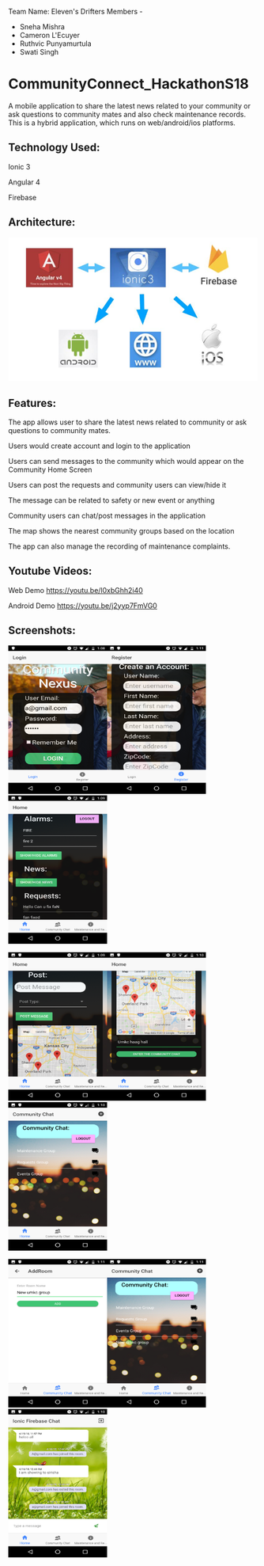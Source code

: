 Team Name: Eleven's Drifters 
Members - 
* Sneha Mishra     
* Cameron L'Ecuyer
* Ruthvic Punyamurtula
* Swati Singh

# CommunityConnect_HackathonS18
A mobile application to share the latest news related to your community or ask questions to  community mates and also check maintenance records. This is a hybrid application, which runs on web/android/ios platforms.

## Technology Used:
Ionic 3

Angular 4

Firebase

## Architecture:

![alt txt](https://github.com/Ruthvicp/CommunityConnect_HackathonS18/blob/master/Documentation/architecture.JPG)

## Features:
The app allows user to share the latest news related to community or ask questions to community mates.

Users would create account and login to the application

Users can send messages to the community which would appear on the Community Home Screen

Users can post the requests and community users can view/hide it

The message can be related to safety or new event or anything

Community users can chat/post messages in the application

The map shows the nearest community groups based on the location

The app can also manage the recording of maintenance complaints.

## Youtube Videos:

Web Demo
https://youtu.be/l0xbGhh2i40

Android Demo
https://youtu.be/j2yyp7FmVG0

## Screenshots:

<img align="left" width="200" height="300" 
src="https://github.com/Ruthvicp/CommunityConnect_HackathonS18/blob/master/Documentation/login_a.png"> <img width="200" height="300" src="https://github.com/Ruthvicp/CommunityConnect_HackathonS18/blob/master/Documentation/reg_a.png">  <img width="200" height="300" src="https://github.com/Ruthvicp/CommunityConnect_HackathonS18/blob/master/Documentation/home1.png">


<img align="left" width="200" height="300" 
src="https://github.com/Ruthvicp/CommunityConnect_HackathonS18/blob/master/Documentation/home2.png"> <img width="200" height="300" 
src="https://github.com/Ruthvicp/CommunityConnect_HackathonS18/blob/master/Documentation/home3.png">  <img width="200" height="300" src="https://github.com/Ruthvicp/CommunityConnect_HackathonS18/blob/master/Documentation/comm_groups.png">

<img align="left" width="200" height="300" 
src="https://github.com/Ruthvicp/CommunityConnect_HackathonS18/blob/master/Documentation/addgroup.png"> <img width="200" height="300" 
src="https://github.com/Ruthvicp/CommunityConnect_HackathonS18/blob/master/Documentation/created.png"> <img width="200" height="300" 
src="https://github.com/Ruthvicp/CommunityConnect_HackathonS18/blob/master/Documentation/messages.png">


